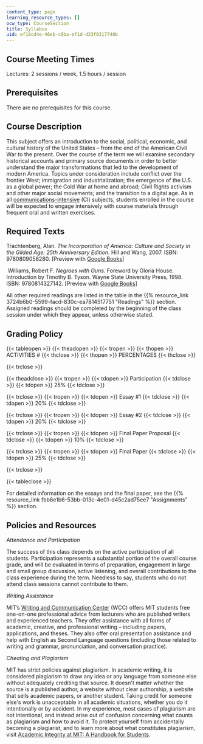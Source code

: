 ```yaml
---
content_type: page
learning_resource_types: []
ocw_type: CourseSection
title: Syllabus
uid: ef18cd4e-46eb-c0ba-ef1d-d33f0317740b
---
```


Course Meeting Times
--------------------

Lectures: 2 sessions / week, 1.5 hours / session

Prerequisites
-------------

There are no prerequisites for this course.

Course Description
------------------

This subject offers an introduction to the social, political, economic, and cultural history of the United States – from the end of the American Civil War to the present. Over the course of the term we will examine secondary historical accounts and primary source documents in order to better understand the major transformations that led to the development of modern America. Topics under consideration include conflict over the frontier West; immigration and industrialization; the emergence of the U.S. as a global power; the Cold War at home and abroad; Civil Rights activism and other major social movements; and the transition to a digital age. As in all [communications-intensive](https://registrar.mit.edu/registration-academics/academic-requirements/communication-requirement) (CI) subjects, students enrolled in the course will be expected to engage intensively with course materials through frequent oral and written exercises.

Required Texts
--------------

Trachtenberg, Alan. _The Incorporation of America: Culture and Society in the Gilded Age: 25th Anniversary Edition_. Hill and Wang, 2007. ISBN: 9780809058280. \[Preview with [Google Books](https://books.google.com/books?id=N1WYCn1GPJAC&pg=PAfrontcover#v=onepage&q&f=false)\]

 Williams, Robert F. _Negroes with Guns_. Foreword by Gloria House. Introduction by Timothy B. Tyson. Wayne State University Press, 1998. ISBN: 9780814327142. \[Preview with [Google Books](https://books.google.com/books?id=i4YiA0jWz4EC&pg=PAfrontcover#v=onepage&q&f=false)\]

All other required readings are listed in the table in the {{% resource_link 3724b6b0-5599-facd-830c-ea7814517751 "Readings" %}} section. Assigned readings should be completed by the beginning of the class session under which they appear, unless otherwise stated.

Grading Policy
--------------

{{< tableopen >}}
{{< theadopen >}}
{{< tropen >}}
{{< thopen >}}
ACTIVITIES #
{{< thclose >}}
{{< thopen >}}
PERCENTAGES
{{< thclose >}}

{{< trclose >}}

{{< theadclose >}}
{{< tropen >}}
{{< tdopen >}}
Participation
{{< tdclose >}}
{{< tdopen >}}
25%
{{< tdclose >}}

{{< trclose >}}
{{< tropen >}}
{{< tdopen >}}
Essay #1
{{< tdclose >}}
{{< tdopen >}}
20%
{{< tdclose >}}

{{< trclose >}}
{{< tropen >}}
{{< tdopen >}}
Essay #2
{{< tdclose >}}
{{< tdopen >}}
20%
{{< tdclose >}}

{{< trclose >}}
{{< tropen >}}
{{< tdopen >}}
Final Paper Proposal
{{< tdclose >}}
{{< tdopen >}}
10%
{{< tdclose >}}

{{< trclose >}}
{{< tropen >}}
{{< tdopen >}}
Final Paper
{{< tdclose >}}
{{< tdopen >}}
25%
{{< tdclose >}}

{{< trclose >}}

{{< tableclose >}}

For detailed information on the essays and the final paper, see the {{% resource_link fbb6e1b6-53bb-013c-4e01-d45c2ad75ee7 "Assignments" %}} section.

Policies and Resources
----------------------

_Attendance and Participation_

The success of this class depends on the active participation of all students. Participation represents a substantial portion of the overall course grade, and will be evaluated in terms of preparation, engagement in large and small group discussion, active listening, and overall contributions to the class experience during the term. Needless to say, students who do not attend class sessions cannot contribute to them.

_Writing Assistance_

MIT’s [Writing and Communication Center](https://cmsw.mit.edu/writing-and-communication-center/) (WCC) offers MIT students free one-on-one professional advice from lecturers who are published writers and experienced teachers. They offer assistance with all forms of academic, creative, and professional writing – including papers, applications, and theses. They also offer oral presentation assistance and help with English as Second Language questions (including those related to writing and grammar, pronunciation, and conversation practice).

_Cheating and Plagiarism_

MIT has strict policies against plagiarism. In academic writing, it is considered plagiarism to draw any idea or any language from someone else without adequately crediting that source. It doesn't matter whether the source is a published author, a website without clear authorship, a website that sells academic papers, or another student. Taking credit for someone else's work is unacceptable in all academic situations, whether you do it intentionally or by accident. In my experience, most cases of plagiarism are not intentional, and instead arise out of confusion concerning what counts as plagiarism and how to avoid it. To protect yourself from accidentally becoming a plagiarist, and to learn more about what constitutes plagiarism, visit [Academic Integrity at MIT: A Handbook for Students](http://integrity.mit.edu/).